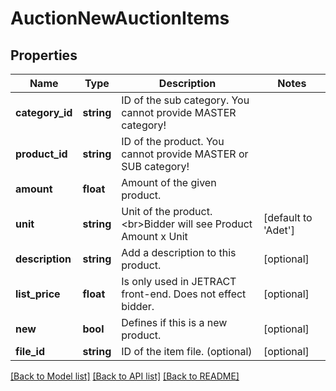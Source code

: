 # AuctionNewAuctionItems

## Properties
Name | Type | Description | Notes
------------ | ------------- | ------------- | -------------
**category_id** | **string** | ID of the sub category. You cannot provide MASTER category! | 
**product_id** | **string** | ID of the product. You cannot provide MASTER or SUB category! | 
**amount** | **float** | Amount of the given product. | 
**unit** | **string** | Unit of the product.&lt;br&gt;Bidder will see Product Amount x Unit | [default to 'Adet']
**description** | **string** | Add a description to this product. | [optional] 
**list_price** | **float** | Is only used in JETRACT front-end. Does not effect bidder. | [optional] 
**new** | **bool** | Defines if this is a new product. | [optional] 
**file_id** | **string** | ID of the item file. (optional) | [optional] 

[[Back to Model list]](../README.md#documentation-for-models) [[Back to API list]](../README.md#documentation-for-api-endpoints) [[Back to README]](../README.md)


